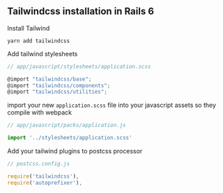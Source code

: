 ## Tailwindcss installation in Rails 6

Install Tailwind

`yarn add tailwindcss`

Add tailwind stylesheets

```javascript
// app/javascript/stylesheets/application.scss

@import "tailwindcss/base";
@import "tailwindcss/components";
@import "tailwindcss/utilities";
```

import your new `application.scss` file into your javascript assets so they compile with webpack
```javascript
// app/javascript/packs/application.js

import '../stylesheets/application.scss'
```

Add your tailwind plugins to postcss processor

```javascript
// postcss.config.js

require('tailwindcss'),
require('autoprefixer'),
```

